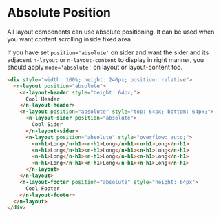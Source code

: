 # Absolute Position
All layout components can use absolute positioning. It can be used when you want content scrolling inside fixed area.

<n-alert title="Caveat" type="warning">If you have set `position='absolute'` on sider and want the sider and its adjacent `n-layout` or `n-layout-content` to display in right manner, you should apply `mode='absolute'` on layout or layout-content too.</n-alert>
```html
<div style="width: 100%; height: 240px; position: relative">
  <n-layout position="absolute">
    <n-layout-header style="height: 64px;">
      Cool Header
    </n-layout-header>
    <n-layout position="absolute" style="top: 64px; bottom: 64px;">
      <n-layout-sider position="absolute">
        Cool Sider
      </n-layout-sider>
      <n-layout position="absolute" style="overflow: auto;">
        <n-h1>Long</n-h1><n-h1>Long</n-h1><n-h1>Long</n-h1>
        <n-h1>Long</n-h1><n-h1>Long</n-h1><n-h1>Long</n-h1>
        <n-h1>Long</n-h1><n-h1>Long</n-h1><n-h1>Long</n-h1>
        <n-h1>Long</n-h1><n-h1>Long</n-h1><n-h1>Long</n-h1>
      </n-layout>
    </n-layout>
    <n-layout-footer position="absolute" style="height: 64px">
      Cool Footer
    </n-layout-footer>
  </n-layout>
</div>
```